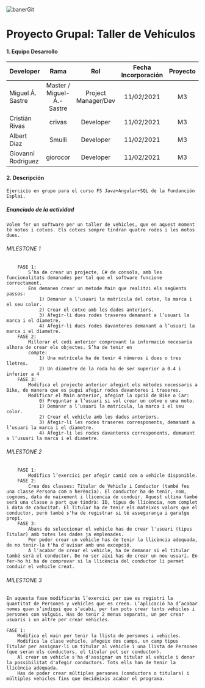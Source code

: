 ![banerGit](https://user-images.githubusercontent.com/16636086/106938115-ded34680-671e-11eb-8de4-35fd6d00868a.png)

# Proyecto Grupal: Taller de Vehículos 

#### 1. Equipo Desarrollo 

| Developer | Rama | Rol | Fecha Incorporación | Proyecto |
| --- | :---:  | :---:  | :---:  | :---: |
| Miguel Á. Sastre | Master / Miguel-Á.-Sastre | Project Manager/Dev | 11/02/2021 | M3 |
| Cristián Rivas | crivas |  Developer| 11/02/2021 | M3 |
| Albert Diaz | Smulli |  Developer| 11/02/2021 | M3 |   
| Giovanni Rodriguez | giorocor|  Developer| 11/02/2021 | M3 |

#### 2. Descripción
```
Ejercicío en grupo para el curso FS Java+Angular+SQL de la Fundanción Esplai.
```

##### Enunciado de la actividad
```
Volem fer un software per un taller de vehicles, que en aquest moment té motos i cotxes. Els cotxes sempre tindran quatre rodes i les motos dues.
```
###### MILESTONE 1
```
	FASE 1:
		S’ha de crear un projecte, C# de consola, amb les funcionalitats demanades per tal que el software funcione correctament.
		Ens demanen crear un metode Main que realitzi els següents passos:
			1) Demanar a l’usuari la matrícula del cotxe, la marca i el seu color.
			2) Crear el cotxe amb les dades anteriors.
			3) Afegir-li dues rodes traseres demanant a l’usuari la marca i el diametre.
			4) Afegir-li dues rodes davanteres demanant a l’usuari la marca i el diametre.
	FASE 2:
		Millorar el codi anterior comprovant la informació necesaria alhora de crear els objectes. S’ha de tenir en
		compte:
			1) Una matrícula ha de tenir 4 números i dues o tres lletres.
			2) Un diametre de la roda ha de ser superior a 0.4 i inferior a 4
	FASE 3:
		Modifica el projecte anterior afegint els mètodes necessaris a Bike, de manera que es pugui afegir rodes davanteres i traseres.
		Modificar el Main anterior, afegint la opció de Bike o Car:
			0) Preguntar a l’usuari si vol crear un cotxe o una moto.
			1) Demanar a l’usuari la matrícula, la marca i el seu color.
			2) Crear el vehícle amb les dades anteriors.
			3) Afegir-li les rodes traseres corresponents, demanant a l’usuari la marca i el diametre.
			4) Afegir-li les rodes davanteres corresponents, demanant a l’usuari la marca i el diametre.

```

###### MILESTONE 2

```
	FASE 1:
		Modifica l’exercici per afegir camió com a vehicle disponible.
	FASE 2:
		Crea dos classes: Titular de Vehicle i Conductor (també fes una classe Persona com a herència). El conductor ha de tenir, nom, cognoms, data de naixement i llicencia de conduir. Aquest ultima també serà una classe a part que tindrà: ID, tipus de llicència, nom complet i data de caducitat. El Titular ha de tenir els mateixos valors que el conductor, però també s'ha de registrar si té assegurança i garatge propi.
	FASE 3:
		Abans de seleccionar el vehicle has de crear l'usuari (tipus Titular) amb totes les dades ja emplenades.
		Per poder crear un vehicle has de tenir la llicència adequada, de no tenir-la t'ha d'avisar amb una excepció.
		A l'acabar de crear el vehicle, ha de demanar si el titular també serà el conductor. De no ser així has de crear un nou usuari. En fer-ho hi ha de comprovar si la llicència del conductor li permet conduir el vehicle creat.
```

###### MILESTONE 3

```
En aquesta fase modificaràs l’exercici per que es registri la quantitat de Persones y vehicles que es creen. L’aplicació ha d’acabar nomes quan s’indiqui que s’acabi, per tan pots crear tants vehicles i persones com vulguis. Has de tenir 2 menus separats, un per crear usuaris i un altre per crear vehicles.

FASE 1:
	Modifica el main per tenir la llista de persones i vehicles.
	Modifica la clase vehicle, afegeix dos camps, un camp tipus Titular per assignar-li un titular al vehicle i una llista de Persones (que seran els conductors, el titular pot ser conductor).
	Al crear un vehicle s'ha d'assignar un titular al vehicle i donar la possibilitat d'afegir conductors. Tots ells han de tenir la llicència adequada.
	Has de poder crear múltiples persones (conductors o titulars) i múltiples vehicles fins que decideixis acabar el programa.
```
